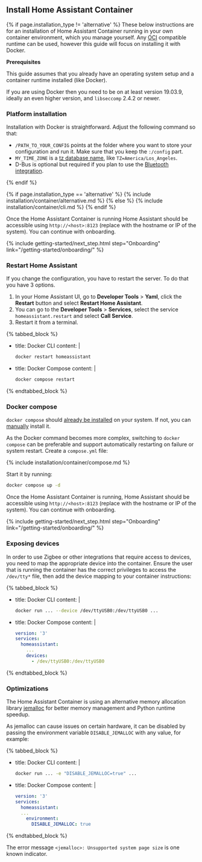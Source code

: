 ## Install Home Assistant Container

{% if page.installation_type != 'alternative' %}
These below instructions are for an installation of Home Assistant Container running in your own container environment, which you manage yourself. Any [OCI](https://opencontainers.org/) compatible runtime can be used, however this guide will focus on installing it with Docker.

<div class='note'>
<b>Prerequisites</b>

This guide assumes that you already have an operating system setup and a container runtime installed (like Docker).
  
If you are using Docker then you need to be on at least version 19.03.9, ideally an even higher version, and `libseccomp` 2.4.2 or newer.
</div>

### Platform installation

Installation with Docker is straightforward. Adjust the following command so that:

- `/PATH_TO_YOUR_CONFIG` points at the folder where you want to store your configuration and run it. Make sure that you keep the `:/config` part.
- `MY_TIME_ZONE` is a [tz database name](https://en.wikipedia.org/wiki/List_of_tz_database_time_zones), like `TZ=America/Los_Angeles`.
- D-Bus is optional but required if you plan to use the [Bluetooth integration](/integrations/bluetooth).

{% endif %}

{% if page.installation_type == 'alternative' %}
  {% include installation/container/alternative.md %}
{% else %}
  {% include installation/container/cli.md %}
{% endif %}

Once the Home Assistant Container is running Home Assistant should be accessible using `http://<host>:8123` (replace <host> with the hostname or IP of the system). You can continue with onboarding.

{% include getting-started/next_step.html step="Onboarding" link="/getting-started/onboarding/" %}

### Restart Home Assistant

If you change the configuration, you have to restart the server. To do that you have 3 options.

1. In your Home Assistant UI, go to **Developer Tools** > **Yaml**, click the **Restart** button and select **Restart Home Assistant**.
2. You can go to the **Developer Tools** > **Services**, select the service `homeassistant.restart` and select **Call Service**.
3. Restart it from a terminal.

{% tabbed_block %}

- title: Docker CLI
  content: |

    ```bash
    docker restart homeassistant
    ```

- title: Docker Compose
  content: |

    ```bash
    docker compose restart
    ```

{% endtabbed_block %}

### Docker compose

<div class="note tip">
   
  `docker compose` should [already be installed](https://www.docker.com/blog/announcing-compose-v2-general-availability/) on your system. If not, you can [manually](https://docs.docker.com/compose/install/linux/) install it.

</div>

As the Docker command becomes more complex, switching to `docker compose` can be preferable and support automatically restarting on failure or system restart. Create a `compose.yml` file:

{% include installation/container/compose.md %}

Start it by running:

```bash
docker compose up -d
```

Once the Home Assistant Container is running, Home Assistant should be accessible using `http://<host>:8123` (replace <host> with the hostname or IP of the system). You can continue with onboarding.

{% include getting-started/next_step.html step="Onboarding" link="/getting-started/onboarding/" %}

### Exposing devices

In order to use Zigbee or other integrations that require access to devices, you need to map the appropriate device into the container. Ensure the user that is running the container has the correct privileges to access the `/dev/tty*` file, then add the device mapping to your container instructions:

{% tabbed_block %}

- title: Docker CLI
  content: |

    ```bash
    docker run ... --device /dev/ttyUSB0:/dev/ttyUSB0 ...
    ```

- title: Docker Compose
  content: |

    ```yaml
    version: '3'
    services:
      homeassistant:
        ...
        devices:
          - /dev/ttyUSB0:/dev/ttyUSB0
    ```

{% endtabbed_block %}

### Optimizations

The Home Assistant Container is using an alternative memory allocation library [jemalloc](http://jemalloc.net/) for better memory management and Python runtime speedup.

As jemalloc can cause issues on certain hardware, it can be disabled by passing the environment variable `DISABLE_JEMALLOC` with any value, for example:

{% tabbed_block %}

- title: Docker CLI
  content: |

    ```bash
    docker run ... -e "DISABLE_JEMALLOC=true" ...
    ```

- title: Docker Compose
  content: |

    ```yaml
    version: '3'
    services:
      homeassistant:
      ...
        environment:
          DISABLE_JEMALLOC: true
    ```

{% endtabbed_block %}

The error message `<jemalloc>: Unsupported system page size` is one known indicator.
